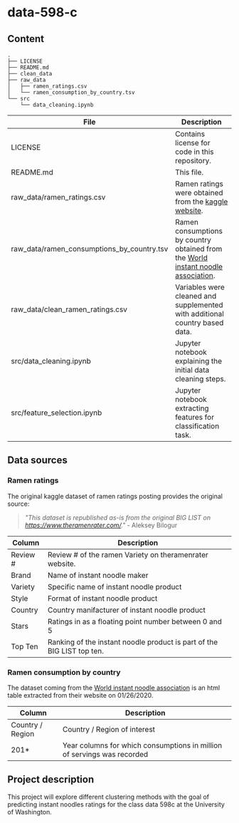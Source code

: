 # data-598-c

## Content
```text
.
├── LICENSE
├── README.md
├── clean_data
├── raw_data
│   ├── ramen_ratings.csv
│   └── ramen_consumption_by_country.tsv
└── src
    └── data_cleaning.ipynb
```

| File                                       | Description                                                                                                                            |
| ------------------------------------------ | -------------------------------------------------------------------------------------------------------------------------------------- |
| LICENSE                                    | Contains license for code in this repository.                                                                                          |
| README.md                                  | This file.                                                                                                                             |
| raw_data/ramen_ratings.csv                 | Ramen ratings were obtained from the [kaggle website](https://www.kaggle.com/residentmario/ramen-ratings).                             |
| raw_data/ramen_consumptions_by_country.tsv | Ramen consumptions by country obtained from the [World instant noodle association](https://instantnoodles.org/en/noodles/market.html). |
| raw_data/clean_ramen_ratings.csv           | Variables were cleaned and supplemented with additional country based data.                                                            |
| src/data_cleaning.ipynb                    | Jupyter notebook explaining the initial data cleaning steps.                                                                           |
| src/feature_selection.ipynb               | Jupyter notebook extracting features for classification task.                                                                          |

## Data sources

### Ramen ratings

The original kaggle dataset of ramen ratings posting provides the original source:
> _"This dataset is republished as-is from the original BIG LIST on https://www.theramenrater.com/."_ - Aleksey Bilogur

| Column   | Description                                                            |
| -------- | ---------------------------------------------------------------------- |
| Review # | Review # of the ramen Variety on theramenrater website.                |
| Brand    | Name of instant noodle maker                                           |
| Variety  | Specific name of instant noodle product                                |
| Style    | Format of instant noodle product                                       |
| Country  | Country manifacturer of instant noodle product                         |
| Stars    | Ratings in as a floating point number between 0 and 5                  |
| Top Ten  | Ranking of the instant noodle product is part of the BIG LIST top ten. |

### Ramen consumption by country

The dataset coming from the [World instant noodle association](https://instantnoodles.org/en/noodles/market.html) is an html table extracted from their website on 01/26/2020.

| Column           | Description                                                             |
| ---------------- | ----------------------------------------------------------------------- |
| Country / Region | Country / Region of interest                                            |
| 201*             | Year columns for which consumptions in million of servings was recorded |

## Project description
This project will explore different clustering methods with the goal of predicting instant noodles ratings for the class data 598c at the University of Washington.